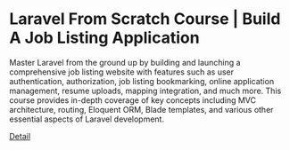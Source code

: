 # Laravel From Scratch Course | Build A Job Listing Application

Master Laravel from the ground up by building and launching a comprehensive job listing website with features such as user authentication, authorization, job listing bookmarking, online application management, resume uploads, mapping integration, and much more. This course provides in-depth coverage of key concepts including MVC architecture, routing, Eloquent ORM, Blade templates, and various other essential aspects of Laravel development. 

[Detail](https://eduitfree.com/course/laravel-from-scratch-course-build-a-job-listing-application)